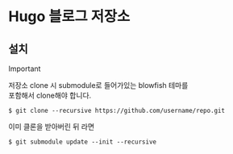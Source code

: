 # Hugo 블로그 저장소

## 설치

> [!IMPORTANT]  
>  저장소 clone 시 submodule로 들어가있는 blowfish 테마를  
>  포함해서 clone해야 합니다.

```shell
$ git clone --recursive https://github.com/username/repo.git
```

이미 클론을 받아버린 뒤 라면

```shell
$ git submodule update --init --recursive
```
